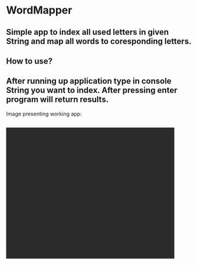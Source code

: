 # WordMapper
Simple app to index all used letters in given String and map all words to coresponding letters.
---
## How to use?

After running up application type in console String you want to index. After pressing enter program will return results.
---
Image presenting working app:

![Screenshot](/images/WordMapper.gif)
---

